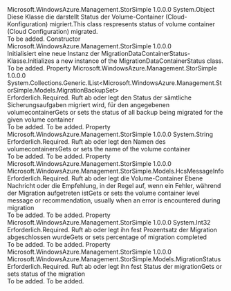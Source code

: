 <Type Name="MigrationDataContainerStatus" FullName="Microsoft.WindowsAzure.Management.StorSimple.Models.MigrationDataContainerStatus">
  <TypeSignature Language="C#" Value="public class MigrationDataContainerStatus" />
  <TypeSignature Language="ILAsm" Value=".class public auto ansi beforefieldinit MigrationDataContainerStatus extends System.Object" />
  <TypeSignature Language="DocId" Value="T:Microsoft.WindowsAzure.Management.StorSimple.Models.MigrationDataContainerStatus" />
  <TypeSignature Language="VB.NET" Value="Public Class MigrationDataContainerStatus" />
  <TypeSignature Language="F#" Value="type MigrationDataContainerStatus = class" />
  <AssemblyInfo>
    <AssemblyName>Microsoft.WindowsAzure.Management.StorSimple</AssemblyName>
    <AssemblyVersion>1.0.0.0</AssemblyVersion>
  </AssemblyInfo>
  <Base>
    <BaseTypeName>System.Object</BaseTypeName>
  </Base>
  <Interfaces />
  <Docs>
    <summary>
            <span data-ttu-id="1f6b1-101">Diese Klasse die darstellt Status der Volume-Container (Cloud-Konfiguration) migriert.</span><span class="sxs-lookup"><span data-stu-id="1f6b1-101">This class respresents status of volume container (Cloud Configuration) migrated.</span></span>
            </summary>
    <remarks>To be added.</remarks>
  </Docs>
  <Members>
    <Member MemberName=".ctor">
      <MemberSignature Language="C#" Value="public MigrationDataContainerStatus ();" />
      <MemberSignature Language="ILAsm" Value=".method public hidebysig specialname rtspecialname instance void .ctor() cil managed" />
      <MemberSignature Language="DocId" Value="M:Microsoft.WindowsAzure.Management.StorSimple.Models.MigrationDataContainerStatus.#ctor" />
      <MemberSignature Language="VB.NET" Value="Public Sub New ()" />
      <MemberType>Constructor</MemberType>
      <AssemblyInfo>
        <AssemblyName>Microsoft.WindowsAzure.Management.StorSimple</AssemblyName>
        <AssemblyVersion>1.0.0.0</AssemblyVersion>
      </AssemblyInfo>
      <Parameters />
      <Docs>
        <summary>
            <span data-ttu-id="1f6b1-102">Initialisiert eine neue Instanz der MigrationDataContainerStatus-Klasse.</span><span class="sxs-lookup"><span data-stu-id="1f6b1-102">Initializes a new instance of the MigrationDataContainerStatus class.</span></span>
            </summary>
        <remarks>To be added.</remarks>
      </Docs>
    </Member>
    <Member MemberName="BackupSets">
      <MemberSignature Language="C#" Value="public System.Collections.Generic.IList&lt;Microsoft.WindowsAzure.Management.StorSimple.Models.MigrationBackupSet&gt; BackupSets { get; set; }" />
      <MemberSignature Language="ILAsm" Value=".property instance class System.Collections.Generic.IList`1&lt;class Microsoft.WindowsAzure.Management.StorSimple.Models.MigrationBackupSet&gt; BackupSets" />
      <MemberSignature Language="DocId" Value="P:Microsoft.WindowsAzure.Management.StorSimple.Models.MigrationDataContainerStatus.BackupSets" />
      <MemberSignature Language="VB.NET" Value="Public Property BackupSets As IList(Of MigrationBackupSet)" />
      <MemberSignature Language="F#" Value="member this.BackupSets : System.Collections.Generic.IList&lt;Microsoft.WindowsAzure.Management.StorSimple.Models.MigrationBackupSet&gt; with get, set" Usage="Microsoft.WindowsAzure.Management.StorSimple.Models.MigrationDataContainerStatus.BackupSets" />
      <MemberType>Property</MemberType>
      <AssemblyInfo>
        <AssemblyName>Microsoft.WindowsAzure.Management.StorSimple</AssemblyName>
        <AssemblyVersion>1.0.0.0</AssemblyVersion>
      </AssemblyInfo>
      <ReturnValue>
        <ReturnType>System.Collections.Generic.IList&lt;Microsoft.WindowsAzure.Management.StorSimple.Models.MigrationBackupSet&gt;</ReturnType>
      </ReturnValue>
      <Docs>
        <summary>
            <span data-ttu-id="1f6b1-103">Erforderlich.</span><span class="sxs-lookup"><span data-stu-id="1f6b1-103">Required.</span></span> <span data-ttu-id="1f6b1-104">Ruft ab oder legt den Status der sämtliche Sicherungsaufgaben migriert wird, für den angegebenen volumecontainer</span><span class="sxs-lookup"><span data-stu-id="1f6b1-104">Gets or sets the status of all backup being migrated for the given volume container</span></span>
            </summary>
        <value>To be added.</value>
        <remarks>To be added.</remarks>
      </Docs>
    </Member>
    <Member MemberName="CloudConfigurationName">
      <MemberSignature Language="C#" Value="public string CloudConfigurationName { get; set; }" />
      <MemberSignature Language="ILAsm" Value=".property instance string CloudConfigurationName" />
      <MemberSignature Language="DocId" Value="P:Microsoft.WindowsAzure.Management.StorSimple.Models.MigrationDataContainerStatus.CloudConfigurationName" />
      <MemberSignature Language="VB.NET" Value="Public Property CloudConfigurationName As String" />
      <MemberSignature Language="F#" Value="member this.CloudConfigurationName : string with get, set" Usage="Microsoft.WindowsAzure.Management.StorSimple.Models.MigrationDataContainerStatus.CloudConfigurationName" />
      <MemberType>Property</MemberType>
      <AssemblyInfo>
        <AssemblyName>Microsoft.WindowsAzure.Management.StorSimple</AssemblyName>
        <AssemblyVersion>1.0.0.0</AssemblyVersion>
      </AssemblyInfo>
      <ReturnValue>
        <ReturnType>System.String</ReturnType>
      </ReturnValue>
      <Docs>
        <summary>
            <span data-ttu-id="1f6b1-105">Erforderlich.</span><span class="sxs-lookup"><span data-stu-id="1f6b1-105">Required.</span></span> <span data-ttu-id="1f6b1-106">Ruft ab oder legt den Namen des volumecontainers</span><span class="sxs-lookup"><span data-stu-id="1f6b1-106">Gets or sets the name of the volume container</span></span>
            </summary>
        <value>To be added.</value>
        <remarks>To be added.</remarks>
      </Docs>
    </Member>
    <Member MemberName="MessageInfo">
      <MemberSignature Language="C#" Value="public Microsoft.WindowsAzure.Management.StorSimple.Models.HcsMessageInfo MessageInfo { get; set; }" />
      <MemberSignature Language="ILAsm" Value=".property instance class Microsoft.WindowsAzure.Management.StorSimple.Models.HcsMessageInfo MessageInfo" />
      <MemberSignature Language="DocId" Value="P:Microsoft.WindowsAzure.Management.StorSimple.Models.MigrationDataContainerStatus.MessageInfo" />
      <MemberSignature Language="VB.NET" Value="Public Property MessageInfo As HcsMessageInfo" />
      <MemberSignature Language="F#" Value="member this.MessageInfo : Microsoft.WindowsAzure.Management.StorSimple.Models.HcsMessageInfo with get, set" Usage="Microsoft.WindowsAzure.Management.StorSimple.Models.MigrationDataContainerStatus.MessageInfo" />
      <MemberType>Property</MemberType>
      <AssemblyInfo>
        <AssemblyName>Microsoft.WindowsAzure.Management.StorSimple</AssemblyName>
        <AssemblyVersion>1.0.0.0</AssemblyVersion>
      </AssemblyInfo>
      <ReturnValue>
        <ReturnType>Microsoft.WindowsAzure.Management.StorSimple.Models.HcsMessageInfo</ReturnType>
      </ReturnValue>
      <Docs>
        <summary>
            <span data-ttu-id="1f6b1-107">Erforderlich.</span><span class="sxs-lookup"><span data-stu-id="1f6b1-107">Required.</span></span> <span data-ttu-id="1f6b1-108">Ruft ab oder legt die Volume-Container Ebene Nachricht oder die Empfehlung, in der Regel auf, wenn ein Fehler, während der Migration aufgetreten ist</span><span class="sxs-lookup"><span data-stu-id="1f6b1-108">Gets or sets the volume container level message or recommendation, usually when an error is encountered during migration</span></span>
            </summary>
        <value>To be added.</value>
        <remarks>To be added.</remarks>
      </Docs>
    </Member>
    <Member MemberName="PercentageCompleted">
      <MemberSignature Language="C#" Value="public int PercentageCompleted { get; set; }" />
      <MemberSignature Language="ILAsm" Value=".property instance int32 PercentageCompleted" />
      <MemberSignature Language="DocId" Value="P:Microsoft.WindowsAzure.Management.StorSimple.Models.MigrationDataContainerStatus.PercentageCompleted" />
      <MemberSignature Language="VB.NET" Value="Public Property PercentageCompleted As Integer" />
      <MemberSignature Language="F#" Value="member this.PercentageCompleted : int with get, set" Usage="Microsoft.WindowsAzure.Management.StorSimple.Models.MigrationDataContainerStatus.PercentageCompleted" />
      <MemberType>Property</MemberType>
      <AssemblyInfo>
        <AssemblyName>Microsoft.WindowsAzure.Management.StorSimple</AssemblyName>
        <AssemblyVersion>1.0.0.0</AssemblyVersion>
      </AssemblyInfo>
      <ReturnValue>
        <ReturnType>System.Int32</ReturnType>
      </ReturnValue>
      <Docs>
        <summary>
            <span data-ttu-id="1f6b1-109">Erforderlich.</span><span class="sxs-lookup"><span data-stu-id="1f6b1-109">Required.</span></span> <span data-ttu-id="1f6b1-110">Ruft ab oder legt ihn fest Prozentsatz der Migration abgeschlossen wurde</span><span class="sxs-lookup"><span data-stu-id="1f6b1-110">Gets or sets percentage of migration completed</span></span>
            </summary>
        <value>To be added.</value>
        <remarks>To be added.</remarks>
      </Docs>
    </Member>
    <Member MemberName="Status">
      <MemberSignature Language="C#" Value="public Microsoft.WindowsAzure.Management.StorSimple.Models.MigrationStatus Status { get; set; }" />
      <MemberSignature Language="ILAsm" Value=".property instance valuetype Microsoft.WindowsAzure.Management.StorSimple.Models.MigrationStatus Status" />
      <MemberSignature Language="DocId" Value="P:Microsoft.WindowsAzure.Management.StorSimple.Models.MigrationDataContainerStatus.Status" />
      <MemberSignature Language="VB.NET" Value="Public Property Status As MigrationStatus" />
      <MemberSignature Language="F#" Value="member this.Status : Microsoft.WindowsAzure.Management.StorSimple.Models.MigrationStatus with get, set" Usage="Microsoft.WindowsAzure.Management.StorSimple.Models.MigrationDataContainerStatus.Status" />
      <MemberType>Property</MemberType>
      <AssemblyInfo>
        <AssemblyName>Microsoft.WindowsAzure.Management.StorSimple</AssemblyName>
        <AssemblyVersion>1.0.0.0</AssemblyVersion>
      </AssemblyInfo>
      <ReturnValue>
        <ReturnType>Microsoft.WindowsAzure.Management.StorSimple.Models.MigrationStatus</ReturnType>
      </ReturnValue>
      <Docs>
        <summary>
            <span data-ttu-id="1f6b1-111">Erforderlich.</span><span class="sxs-lookup"><span data-stu-id="1f6b1-111">Required.</span></span> <span data-ttu-id="1f6b1-112">Ruft ab oder legt ihn fest Status der migration</span><span class="sxs-lookup"><span data-stu-id="1f6b1-112">Gets or sets status of the migration</span></span>
            </summary>
        <value>To be added.</value>
        <remarks>To be added.</remarks>
      </Docs>
    </Member>
  </Members>
</Type>